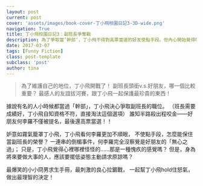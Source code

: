 ```yaml
---
layout: post
current: post
cover: 'assets/images/book-cover-丁小飛校園日記3-3D-wide.png'
navigation: True
title: 丁小飛校園日記3：副班長爭奪戰
description: 為了爭取當’幹部‘，丁小飛不得對高票當選的好友使點手段。但內心開始覺得哪裡怪怪的。身為將來要做大事的人，需要軟下心嗎。副班長頭銜vs好朋友，到底哪一個比較重要？
date: 2017-03-07
tags: [Funny Fiction]
class: post-template
subclass: 'post'
author: tina
---
```


> 為了維護自己的地位，丁小飛開戰了！
> 副班長頭銜v.s.好朋友，哪一個比較重要？
> 最感人的友誼拔河賽，跟丁小飛一起保護最珍貴的東西！

<!--more-->

據說有名的人小時候都當過「幹部」，丁小飛決心爭取副班長的職位。
（班長需要成績好，丁小飛自知資格不符，直接淘汰這個選項）
誰知半路殺出程咬金——好朋友何李羅不僅被提名，最後還高票當選！！

妒意如霧氣籠罩丁小飛，丁小飛看何李羅更加不順眼，
不使點手段，怎麼能保住當副班長的榮譽？
一連串的倒楣事件，何李羅完全沒察覺是好朋友的「無心之過」；
只是，丁小飛覺得心裡哪裡怪怪的……那是一種愧疚的感覺嗎？
但是，身為將來要做大事的人，應該要擺低姿態主動請求原諒嗎？

最爆笑的小小冏男求生手冊，最刺激的良心拉鋸戰，
一起幫丁小飛hold住怒氣，做出最理智的決定！


<!--more-->


